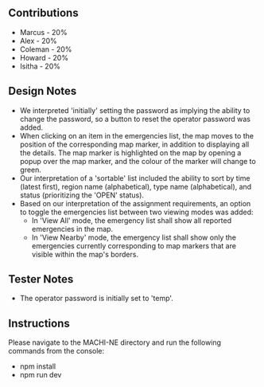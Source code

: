 ## Contributions

- Marcus - 20%
- Alex - 20%
- Coleman - 20%
- Howard - 20%
- Isitha - 20%

## Design Notes

- We interpreted 'initially' setting the password as implying the ability to change the password, so a button to reset the operator password was added.
- When clicking on an item in the emergencies list, the map moves to the position of the corresponding map marker, in addition to displaying all the details. The map marker is highlighted on the map by opening a popup over the map marker, and the colour of the marker will change to green.
- Our interpretation of a 'sortable' list included the ability to sort by time (latest first), region name (alphabetical), type name (alphabetical), and status (prioritizing the 'OPEN' status).
- Based on our interpretation of the assignment requirements, an option to toggle the emergencies list between two viewing modes was added:
  - In 'View All' mode, the emergency list shall show all reported emergencies in the map.
  - In 'View Nearby' mode, the emergency list shall show only the emergencies currently corresponding to map markers that are visible within the map's borders.

## Tester Notes

- The operator password is initially set to 'temp'.

## Instructions

Please navigate to the MACHI-NE directory and run the following commands from the console:

- npm install
- npm run dev
